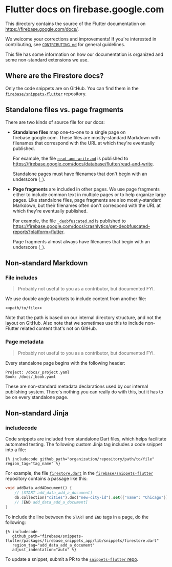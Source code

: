 # Flutter docs on firebase.google.com

This directory contains the source of the Flutter documentation on
https://firebase.google.com/docs/.

We welcome your corrections and improvements! If you're interested in
contributing, see [`CONTRIBUTING.md`](../CONTRIBUTING.md) for general
guidelines.

This file has some information on how our documentation is organized and some
non-standard extensions we use.

## Where are the Firestore docs?

Only the code snippets are on GitHub. You can find them in the
[`firebase/snippets-flutter`][snippets-repo] repository.

## Standalone files vs. page fragments

There are two kinds of source file for our docs:

- **Standalone files** map one-to-one to a single page on firebase.google.com.
  These files are mostly-standard Markdown with filenames that correspond with
  the URL at which they're eventually published.

  For example, the file [`read-and-write.md`](/docs/database/read-and-write.md)
  is published to https://firebase.google.com/docs/database/flutter/read-and-write.

  Standalone pages must have filenames that don't begin with an
  underscore (`_`).

- **Page fragments** are included in other pages. We use page fragments either
  to include common text in multiple pages or to help organize large pages.
  Like standalone files, page fragments are also mostly-standard Markdown, but
  their filenames often don't correspond with the URL at which they're
  eventually published.

  For example, the file [`_deobfuscated.md`](/docs/crashlytics/_deobfuscated.md)
  is published to https://firebase.google.com/docs/crashlytics/get-deobfuscated-reports?platform=flutter.

  Page fragments almost always have filenames that begin with an underscore
  (`_`).

## Non-standard Markdown

### File includes

> Probably not useful to you as a contributor, but documented FYI.

We use double angle brackets to include content from another file:

```
<<path/to/file>>
```

Note that the path is based on our internal directory structure, and not the
layout on GitHub. Also note that we sometimes use this to include non-Flutter
related content that's not on GitHub.

### Page metadata

> Probably not useful to you as a contributor, but documented FYI.

Every standalone page begins with the following header:

```
Project: /docs/_project.yaml
Book: /docs/_book.yaml
```

These are non-standard metadata declarations used by our internal publishing
system. There's nothing you can really do with this, but it has to be on every
standalone page.

## Non-standard Jinja

### includecode

Code snippets are included from standalone Dart files, which helps facilitate
automated testing. The following custom Jinja tag includes a code snippet into
a file:

```
{% includecode github_path="organization/repository/path/to/file" region_tag="tag_name" %}
```

For example, the file [`firestore.dart`][firestore-snippets] in the
[`firebase/snippets-flutter`][snippets-repo] repository contains a passage like
this:

```dart
void addData_addADocument() {
    // [START add_data_add_a_document]
    db.collection("cities").doc("new-city-id").set({"name": "Chicago"});
    // [END add_data_add_a_document]
}
```

To include the line between the `START` and `END` tags in a page, do the
following:

```
{% includecode
   github_path="firebase/snippets-flutter/packages/firebase_snippets_app/lib/snippets/firestore.dart"
   region_tag="add_data_add_a_document"
   adjust_indentation="auto" %}
```

To update a snippet, submit a PR to the [`snippets-flutter` repo][snippets-repo].

[firestore-snippets]: https://github.com/firebase/snippets-flutter/blob/main/packages/firebase_snippets_app/lib/snippets/firestore.dart
[snippets-repo]: https://github.com/firebase/snippets-flutter/
